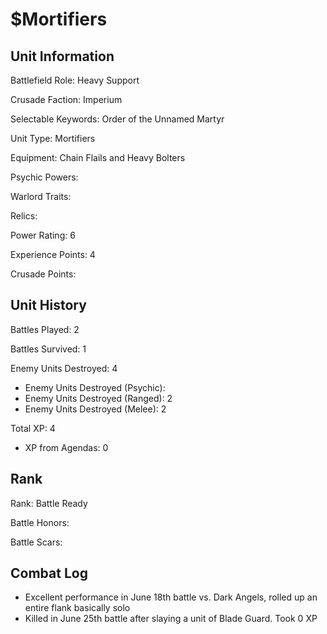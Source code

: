 $Mortifiers
====

Unit Information
----

Battlefield Role: Heavy Support

Crusade Faction: Imperium

Selectable Keywords: Order of the Unnamed Martyr

Unit Type: Mortifiers

Equipment: Chain Flails and Heavy Bolters

Psychic Powers:

Warlord Traits:

Relics:

Power Rating: 6

Experience Points: 4

Crusade Points:


Unit History
---
Battles Played: 2

Battles Survived: 1

Enemy Units Destroyed: 4
* Enemy Units Destroyed (Psychic):
* Enemy Units Destroyed (Ranged): 2
* Enemy Units Destroyed (Melee): 2

Total XP: 4
* XP from Agendas: 0

Rank
----
Rank: Battle Ready

Battle Honors:

Battle Scars:


Combat Log
---
* Excellent performance in June 18th battle vs. Dark Angels, rolled up an entire flank basically solo
* Killed in June 25th battle after slaying a unit of Blade Guard. Took 0 XP
